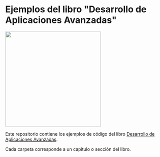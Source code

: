 # Ejemplos del libro "Desarrollo de Aplicaciones Avanzadas"

<img src="https://salesmendesandre.github.io/daa_book/main/_static/cover.png" width="300"/>

Este repositorio contiene los ejemplos de código del libro [Desarrollo de Aplicaciones Avanzadas](https://salesmendesandre.github.io/daa_book/).

Cada carpeta corresponde a un capítulo o sección del libro.